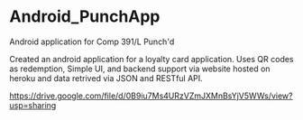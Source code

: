# Android_PunchApp
Android application for Comp 391/L Punch'd

Created an android application for a loyalty card application. Uses QR codes as redemption, Simple UI, and backend support 
via website hosted on heroku and data retrived via JSON and RESTful API.

https://drive.google.com/file/d/0B9iu7Ms4URzVZmJXMnBsYjV5WWs/view?usp=sharing

